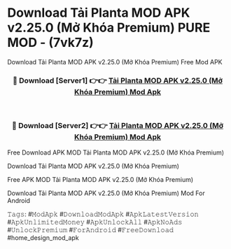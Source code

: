 # Download Tải Planta MOD APK v2.25.0 (Mở Khóa Premium) PURE MOD - (7vk7z)
Download Tải Planta MOD APK v2.25.0 (Mở Khóa Premium) Free Mod APK

<div align="center">
<h3>🔴 Download [Server1] 👉👉 <a href="https://apk-comot.site?title=Tải_Planta_MOD_APK_v2.25.0_(Mở_Khóa_Premium)">Tải Planta MOD APK v2.25.0 (Mở Khóa Premium) Mod Apk</a></h3><br>

<h3>🔴 Download [Server2] 👉👉 <a href="https://apk-comot.site?title=Tải_Planta_MOD_APK_v2.25.0_(Mở_Khóa_Premium)">Tải Planta MOD APK v2.25.0 (Mở Khóa Premium) Mod Apk</a></h3>
</div>


Free Download APK MOD Tải Planta MOD APK v2.25.0 (Mở Khóa Premium)

Download Tải Planta MOD APK v2.25.0 (Mở Khóa Premium) 

Free APK MOD Tải Planta MOD APK v2.25.0 (Mở Khóa Premium) 

Download Tải Planta MOD APK v2.25.0 (Mở Khóa Premium) Mod For Android

𝚃𝚊𝚐𝚜: #𝙼𝚘𝚍𝙰𝚙𝚔 #𝙳𝚘𝚠𝚗𝚕𝚘𝚊𝚍𝙼𝚘𝚍𝙰𝚙𝚔 #𝙰𝚙𝚔𝙻𝚊𝚝𝚎𝚜𝚝𝚅𝚎𝚛𝚜𝚒𝚘𝚗 #𝙰𝚙𝚔𝚄𝚗𝚕𝚒𝚖𝚒𝚝𝚎𝚍𝙼𝚘𝚗𝚎𝚢 #𝙰𝚙𝚔𝚄𝚗𝚕𝚘𝚌𝚔𝙰𝚕𝚕 #𝙰𝚙𝚔𝙽𝚘𝙰𝚍𝚜 #𝚄𝚗𝚕𝚘𝚌𝚔𝙿𝚛𝚎𝚖𝚒𝚞𝚖 #𝙵𝚘𝚛𝙰𝚗𝚍𝚛𝚘𝚒𝚍 #𝙵𝚛𝚎𝚎𝙳𝚘𝚠𝚗𝚕𝚘𝚊𝚍 #home_design_mod_apk